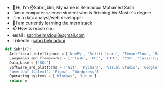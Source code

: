 - 👋 Hi, I’m @Sabri_blm, My name is Belmadoui Mohamed Sabri
- I'am a computer science student who is finishing his Master's degree
- I’am a data analyst/web developper 
- 🌱 I’am currently learning the mern stack
- 📫 How to reach me :
- email : sabribelmadoui8@gmail.com
- LinkedIn : <a href="https://www.linkedin.com/in/sabri-belmadoui-1b5210206/">sabri belmadoui</a>

```python
def Sabri():
  Artificial_intelligence = ['NumPy', 'Scikit‑learn', 'TensorFlow', 'Matplotlib', 'Pandas', 'Pytorch', 'Yolo']
  Languages_and_frameworks = ['Flask', 'PHP', 'HTML', 'CSS', 'javascript', 'java', 'C', 'JEE', 'dash']
  Data_base = ['SQL']
  Software_and_platforms = ['Git', 'PyCharm', 'Visual Studio', 'Google Colab', 'Anaconda', 'Android Studio', \
  'overleaf (latex)', 'Figma', 'Wordpress']
  Operating_systems = ['Windows', 'Linux']
  return ∞
```

<!---
tchikyy/tchikyy is a ✨ special ✨ repository because its `README.md` (this file) appears on your GitHub profile.
You can click the Preview link to take a look at your changes.
--->

